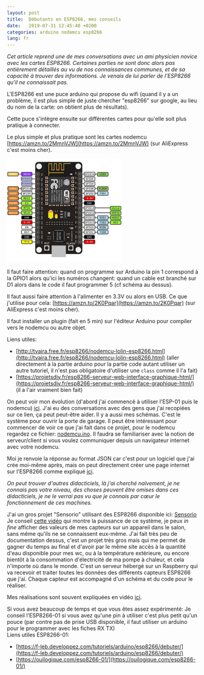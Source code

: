 ```yaml
---
layout: post
title:  Débutants en ESP8266, mes conseils 
date:   2019-07-31 12:45:40 +0200
categories: arduino nodemcu esp8266
lang: fr
---
```


*Cet article reprend une de mes conversations avec un ami physicien novice avec les cartes ESP8266. Certaines parties ne sont donc alors pas entièrement détaillés au vu de nos connaissances communes, et de sa capacité à trouver des informations. Je venais de lui parler de l'ESP8266 qu'il ne connaissait pas.*

L'ESP8266 est une puce arduino qui propose du wifi (quand il y a un problème, il est plus simple de juste chercher "esp8266" sur google, au lieu du nom de la carte: on obtient plus de résultats).


Cette puce s'intègre ensuite sur différentes cartes pour qu'elle soit plus pratique à connecter.


Le plus simple et plus pratique sont les cartes nodemcu  [https://amzn.to/2MmnVJW](https://amzn.to/2MmnVJW) (sur AliExpress c'est moins cher).

<img src="/assets/images/nodemcu.jpg" alt="Nodemcu" width="60%">

Il faut faire attention: quand on programme sur Arduino la pin 1 correspond à la GPIO1 alors qu'ici les numéros changent: quand un cable est branché sur D1 alors dans le code il faut programmer 5 (cf schéma au dessus). 


Il faut aussi faire attention à l'alimenter en 3.3V ou alors en USB. Ce que j'utilise pour cela: [https://amzn.to/2K0Pqar](https://amzn.to/2K0Pqar)  (sur AliExpress c'est moins cher).


Il faut installer un plugin (fait en 5 min) sur l'éditeur Arduino pour compiler vers le nodemcu ou autre objet.

Liens utiles: 
* [http://tvaira.free.fr/esp8266/nodemcu-lolin-esp8266.html](http://tvaira.free.fr/esp8266/nodemcu-lolin-esp8266.html)  (aller directement à la partie arduino pour la partie code autant utiliser un autre tutoriel, il n'est pas obligatoire d'utiliser une `class` comme il l'a fait)
* [https://projetsdiy.fr/esp8266-serveur-web-interface-graphique-html/](https://projetsdiy.fr/esp8266-serveur-web-interface-graphique-html/) (il a l'air vraiment bien fait) 



On peut voir mon évolution (d'abord j'ai commencé à utiliser l'ESP-01 puis le nodemcu) [ici](https://github.com/cedced19/garage-doors-opener).
J'ai eu des conversations avec des gens que j'ai recopiées sur ce lien, ça peut peut-être aider. Il y a aussi mes schémas. 
C'est le système pour ouvrir la porte de garage. Il peut être intéressant pour commencer de voir ce que j'ai fait dans ce projet, pour le nodemcu regardez ce fichier: [nodemcu.ino](https://github.com/cedced19/garage-doors-opener/blob/master/nodemcu/nodemcu.ino).
Il faudra se familiariser avec la notion de serveur/client si vous voulez communiquer depuis un navigateur internet avec votre nodemcu.

Moi je renvoie la réponse au format JSON car c'est pour un logiciel que j'ai crée moi-même après, mais on peut directement créer une page internet sur l'ESP8266 comme expliqué [ici](https://projetsdiy.fr/esp8266-serveur-web-interface-graphique-html/).


*On peut trouver d'autres didacticiels, là j'ai cherché naïvement, je ne connais pas votre niveau, des choses peuvent être omises dans ces didacticiels, je ne le verrai pas vu que je connais par cœur le fonctionnement de ces machines.*


J'ai un gros projet "Sensorio" utilisant des ESP8266 disponible ici: [Sensorio](https://github.com/cedced19?utf8=%E2%9C%93&tab=repositories&q=sensorio&type=&language=)
Je conseil [cette vidéo](https://www.youtube.com/watch?v=qVMauy5hPhI) qui montre la puissance de ce système, je peux *in fine* afficher des valeurs de mes capteurs sur un appareil dans le salon, sans même qu'ils ne se connaissent eux-même.
J'ai fait très peu de documentation dessus, c'est un projet très gros mais qui me permet de gagner du temps au final et d'avoir par le même site accès à la quantité d'eau disponible pour mes wc, ou à la température extérieure, ou encore bientôt à la consommation d'électricité de ma pompe à chaleur, et cela n'importe où dans le monde. 
C'est un serveur hébergé sur un Raspberry qui va recevoir et traiter toutes les données des différents capteurs ESP8266 que j'ai. Chaque capteur est accompagné d'un schéma et du code pour le réaliser.


Mes réalisations sont souvent expliquées en vidéo [ici](https://www.youtube.com/channel/UCJHhpW6Za9xWlHZO0i8layw/videos).


Si vous avez beaucoup de temps et que vous êtes assez expérimenté:
Je conseil l'ESP8266-01 si vous avez qu'une pin à utiliser c'est plus petit qu'un pouce (par contre pas de prise USB disponible, il faut utiliser un arduino pour le programmer avec les fiches RX TX)  
Liens utiles ESP8266-01:
* [https://f-leb.developpez.com/tutoriels/arduino/esp8266/debuter/](https://f-leb.developpez.com/tutoriels/arduino/esp8266/debuter/)
* [https://ouilogique.com/esp8266-01/](https://ouilogique.com/esp8266-01/)

